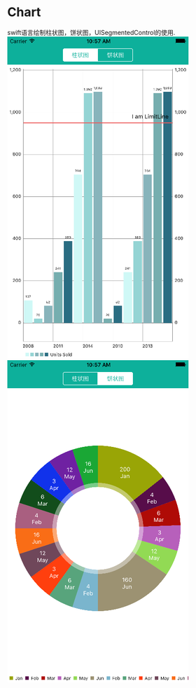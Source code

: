 # Chart
swift语言绘制柱状图，饼状图，UISegmentedControl的使用.![image](https://github.com/mixueer/Chart/blob/master/Simulator%20Screen%20Shot%20b.png)
![image](https://github.com/mixueer/Chart/blob/master/Simulator%20Screen%20Shot%20a.png)
